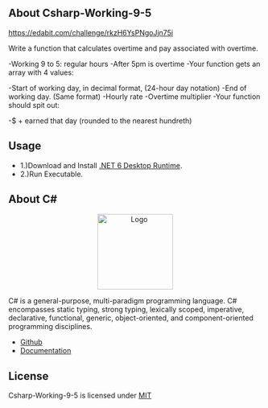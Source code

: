 ## About Csharp-Working-9-5

https://edabit.com/challenge/rkzH6YsPNgoJjn75i

Write a function that calculates overtime and pay associated with overtime.

-Working 9 to 5: regular hours
-After 5pm is overtime
-Your function gets an array with 4 values:

-Start of working day, in decimal format, (24-hour day notation)
-End of working day. (Same format)
-Hourly rate
-Overtime multiplier
-Your function should spit out:

-$ + earned that day (rounded to the nearest hundreth)

## Usage

* 1.)Download and Install [.NET 6 Desktop Runtime](https://dotnet.microsoft.com/en-us/download/dotnet/6.0).
* 2.)Run Executable.

## About C#

<p align="center"><img src="https://i.imgur.com/LkGw37V.png" width="150px" height="auto" alt="Logo"></a></p>

C# is a general-purpose, multi-paradigm programming language. C# encompasses static typing, strong typing, lexically scoped, imperative, declarative, functional, generic, object-oriented, and component-oriented programming disciplines.

* [Github](https://github.com/dotnet/csharplang)
* [Documentation](https://docs.microsoft.com/en-us/dotnet/csharp/)

## License

Csharp-Working-9-5 is licensed under [MIT](https://choosealicense.com/licenses/mit/)
